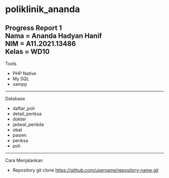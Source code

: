 # poliklinik_ananda

Progress Report 1<br>
Nama   = Ananda Hadyan Hanif<br>
NIM    = A11.2021.13486<br>
Kelas  = WD10
---
Tools
- PHP Native
- My SQL
- xampp
---
Database
- daftar_poli
- detail_periksa
- dokter
- jadwal_perikda
- obat
- pasien
- periksa
- poli
---
Cara Menjalankan
- Repository
  git clone https://github.com/username/repository-name.git
